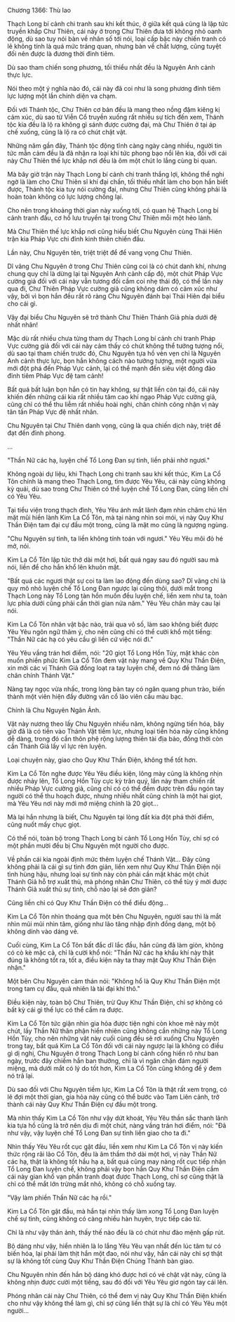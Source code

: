 




Chương 1366: Thù lao


Thạch Long bí cảnh chi tranh sau khi kết thúc, ở giữa kết quả cũng là lập tức truyền khắp Chư Thiên, cái này ở trong Chư Thiên đưa tới không nhỏ oanh động, dù sao tuy nói bàn về nhân số tới nói, loại cấp bậc này chiến tranh có lẽ không tính là quá mức tráng quan, nhưng bàn về chất lượng, cũng tuyệt đối nên được là đương thời đỉnh tiêm.

Dù sao tham chiến song phương, tối thiểu nhất đều là Nguyên Anh cảnh thực lực.

Nói theo một ý nghĩa nào đó, cái này đã coi như là song phương đỉnh tiêm lực lượng một lần chính diện va chạm.

Đối với Thánh tộc, Chư Thiên cơ bản đều là mang theo nồng đậm kiêng kị cảm xúc, dù sao từ Viễn Cổ truyền xuống rất nhiều sự tích đến xem, Thánh tộc kia đều là lộ ra không gì sánh được cường đại, mà Chư Thiên ở tại áp chế xuống, cũng là lộ ra có chút chật vật.

Những năm gần đây, Thánh tộc động tĩnh càng ngày càng nhiều, người tin tức mẫn cảm đều là đã nhận ra loại khí tức phong bạo nổi lên kia, đối với cái này Chư Thiên thế lực khắp nơi đều là ôm một chút lo lắng cùng bi quan.

Mà bây giờ trận này Thạch Long bí cảnh chi tranh thắng lợi, không thể nghi ngờ là làm cho Chư Thiên sĩ khí đại chấn, tối thiểu nhất làm cho bọn hắn biết được, Thánh tộc kia tuy nói cường đại, nhưng Chư Thiên cũng không phải là hoàn toàn không có lực lượng chống lại.

Cho nên trong khoảng thời gian này xuống tới, có quan hệ Thạch Long bí cảnh tranh đấu, cơ hồ lưu truyền tại trong Chư Thiên mỗi một hẻo lánh.

Mà Chư Thiên thế lực khắp nơi cũng hiểu biết Chu Nguyên cùng Thái Hiên trận kia Pháp Vực chi đỉnh kinh thiên chiến đấu.

Lần này, Chu Nguyên tên, triệt triệt để để vang vọng Chư Thiên.

Dĩ vãng Chu Nguyên ở trong Chư Thiên cũng coi là có chút danh khí, nhưng chung quy chỉ là dừng lại tại Nguyên Anh cảnh cấp độ, một chút Pháp Vực cường giả đối với cái này vẫn tương đối cầm coi nhẹ thái độ, có thể lần này qua đi, Chư Thiên Pháp Vực cường giả cũng không dám có cảm xúc như vậy, bởi vì bọn hắn đều rất rõ ràng Chu Nguyên đánh bại Thái Hiên đại biểu cho cái gì.

Vậy đại biểu Chu Nguyên sẽ trở thành Chư Thiên Thánh Giả phía dưới đệ nhất nhân!

Mặc dù rất nhiều chưa từng tham dự Thạch Long bí cảnh chi tranh Pháp Vực cường giả đối với cái này cảm thấy có chút không thể tưởng tượng nổi, dù sao tại tham chiến trước đó, Chu Nguyên tựa hồ vẻn vẹn chỉ là Nguyên Anh cảnh thực lực, bọn hắn không cách nào tưởng tượng, một người vừa mới đột phá đến Pháp Vực cảnh, lại có thể mạnh đến siêu việt đông đảo đỉnh tiêm Pháp Vực đệ tam cảnh!

Bất quá bất luận bọn hắn có tin hay không, sự thật liền còn tại đó, cái này khiến đến những cái kia rất nhiều tâm cao khí ngạo Pháp Vực cường giả, cũng chỉ có thể thu liễm rất nhiều hoài nghi, chân chính công nhận vị này tân tấn Pháp Vực đệ nhất nhân.

Chu Nguyên tại Chư Thiên danh vọng, cũng là qua chiến dịch này, triệt để đạt đến đỉnh phong.

...

"Thần Nữ các hạ, luyện chế Tổ Long Đan sự tình, liền phải nhờ ngươi."

Không ngoài dự liệu, khi Thạch Long chi tranh sau khi kết thúc, Kim La Cổ Tôn chính là mang theo Thạch Long, tìm được Yêu Yêu, cái này cũng không kỳ quái, dù sao trong Chư Thiên có thể luyện chế Tổ Long Đan, cũng liền chỉ có Yêu Yêu.

Tại tiểu viện trong thạch đình, Yêu Yêu ánh mắt lãnh đạm nhìn chăm chú lên mặt mũi hiền lành Kim La Cổ Tôn, mà tại nàng nhìn soi mói, vị này Quy Khư Thần Điện tam đại cự đầu một trong, cũng là mặt mo cũng là ngượng ngùng.

"Chu Nguyên sự tình, ta liền không tính toán với ngươi." Yêu Yêu môi đỏ hé mở, nói.

Kim La Cổ Tôn lập tức thở dài một hơi, bất quá ngay sau đó người sau mà nói, liền để cho hắn khổ lên khuôn mặt.

"Bất quá các ngươi thật sự coi ta làm lao động đến dùng sao? Dĩ vãng chỉ là quy mô nhỏ luyện chế Tổ Long Đan ngược lại cũng thôi, dưới mắt trong Thạch Long này Tổ Long tàn hồn muốn đều luyện chế, liền xem như ta, toàn lực phía dưới cũng phải cần thời gian nửa năm." Yêu Yêu chân mày cau lại nói.

Kim La Cổ Tôn nhân vật bậc nào, trải qua vô số, làm sao không biết được Yêu Yêu ngôn ngữ thâm ý, cho nên cũng chỉ có thể cười khổ một tiếng: "Thần Nữ các hạ có yêu cầu gì liền cứ việc nói đi."

Yêu Yêu vầng trán hơi điểm, nói: "20 giọt Tổ Long Hồn Tủy, mặt khác còn muốn phiền phức Kim La Cổ Tôn đem vật này mang về Quy Khư Thần Điện, xin mời các vị Thánh Giả đồng loạt ra tay luyện chế, đem nó đề thăng làm chân chính Thánh Vật."

Nàng tay ngọc vừa nhấc, trong lòng bàn tay có ngân quang phun trào, biến thành một viên hiện đầy đường vân cổ lão viên cầu màu bạc.

Chính là Chu Nguyên Ngân Ảnh.

Vật này nương theo lấy Chu Nguyên nhiều năm, không ngừng tiến hóa, bây giờ đã là có tiến vào Thánh Vật tiềm lực, nhưng loại tiến hóa này cũng không dễ dàng, trong đó cần thôn phệ rộng lượng thiên tài địa bảo, đồng thời còn cần Thánh Giả lấy vĩ lực rèn luyện.

Loại chuyện này, giao cho Quy Khư Thần Điện, không thể tốt hơn.

Kim La Cổ Tôn nghe được Yêu Yêu điều kiện, lông mày cũng là không nhịn được nhảy lên, Tổ Long Hồn Tủy cực kỳ trân quý, lần này tham chiến rất nhiều Pháp Vực cường giả, cũng chỉ có có thể đếm được trên đầu ngón tay người có thể thu hoạch được, nhưng nhiều nhất cũng chính là một hai giọt, mà Yêu Yêu nơi này mới mở miệng chính là 20 giọt...

Mà lại hắn nhưng là biết, Chu Nguyên tại lòng đất kia đột phá thời điểm, cũng nuốt mấy chục giọt.

Có thể nói, toàn bộ trong Thạch Long bí cảnh Tổ Long Hồn Tủy, chỉ sợ có một phần mười đều bị Chu Nguyên một người cho được.

Về phần cái kia ngoài định mức thêm luyện chế Thánh Vật... Đây cũng không phải là cái gì sự tình đơn giản, liền xem như Quy Khư Thần Điện nội tình hùng hậu, nhưng loại sự tình này còn phải cần mặt khác một chút Thánh Giả hỗ trợ xuất thủ, mà phóng nhãn Chư Thiên, có thể tùy ý mời được Thánh Giả xuất thủ sự tình, chỗ nào lại sẽ đơn giản?

Cũng liền chỉ có Quy Khư Thần Điện có thể điều động...

Kim La Cổ Tôn nhìn thoáng qua một bên Chu Nguyên, người sau thì là mắt nhìn mũi mũi nhìn tâm, giống như lão tăng nhập định đồng dạng, một bộ không dính vào dáng vẻ.

Cuối cùng, Kim La Cổ Tôn bất đắc dĩ lắc đầu, hắn cũng đã làm giòn, không có cò kè mặc cả, chỉ là cười khổ nói: "Thần Nữ các hạ khẩu khí này thật đúng là không tốt ra, tốt a, điều kiện này ta thay mặt Quy Khư Thần Điện nhận."

Một bên Chu Nguyên cảm thán nói: "Không hổ là Quy Khư Thần Điện một trong tam cự đầu, quả nhiên là tài đại khí thô."

Điều kiện này, toàn bộ Chư Thiên, trừ Quy Khư Thần Điện, chỉ sợ không có bất kỳ cái gì thế lực có thể cầm ra được.

Kim La Cổ Tôn tức giận nhìn gia hỏa được tiện nghi còn khoe mẽ này một chút, lấy Thần Nữ thân phận hiển nhiên cũng không cần những này Tổ Long Hồn Tủy, cho nên những vật này cuối cùng đều sẽ rơi xuống Chu Nguyên trong tay, bất quá Kim La Cổ Tôn đối với cái này ngược lại là không có điều gì dị nghị, Chu Nguyên ở trong Thạch Long bí cảnh cống hiến rõ như ban ngày, trước đây chiếm hắn ban thưởng, chỉ là vì ngăn chặn đám người miệng, mà dưới mắt có lý do tốt hơn, Kim La Cổ Tôn cũng không để ý đem nó trả lại.

Dù sao đối với Chu Nguyên tiềm lực, Kim La Cổ Tôn là thật rất xem trọng, có lẽ đợi một thời gian, gia hỏa này cũng có thể bước vào Tam Liên cảnh, trở thành cái này Quy Khư Thần Điện cự đầu một trong.

Mà nhìn thấy Kim La Cổ Tôn như vậy dứt khoát, Yêu Yêu thần sắc thanh lãnh kia tựa hồ cũng là trở nên dịu đi một chút, nàng vầng trán hơi điểm, nói: "Đã như vậy, vậy luyện chế Tổ Long Đan sự tình liền giao cho ta đi."

Nhìn thấy Yêu Yêu rốt cục gật đầu, liền xem như Kim La Cổ Tôn vị này kiến thức rộng rãi lão Cổ Tôn, đều là âm thầm thở dài một hơi, vị này Thần Nữ các hạ, thật là không tốt hầu hạ a, bất quá cũng may nàng rốt cục tiếp nhận Tổ Long Đan luyện chế, không phải vậy bọn hắn Quy Khư Thần Điện cầm cái này gian khổ vạn phần tranh đoạt được Thạch Long, chỉ sợ cũng thật là chỉ có thể mắt lớn trừng mắt nhỏ, không có chỗ xuống tay.

"Vậy làm phiền Thần Nữ các hạ rồi."

Kim La Cổ Tôn gật đầu, mà hắn tại nhìn thấy làm xong Tổ Long Đan luyện chế sự tình, cũng không có càng nhiều hàn huyên, trực tiếp cáo từ.

Chỉ là như vậy thân ảnh, thấy thế nào đều là có chút như đào mệnh gấp rút.

Bộ dáng như vậy, hiển nhiên là lo lắng Yêu Yêu vạn nhất đến lúc tâm tư có biến hóa, lại phải làm thịt hắn một đao, nói như vậy, hắn cái này chỉ sợ thật sự là không tốt cùng Quy Khư Thần Điện Chúng Thánh bàn giao.

Chu Nguyên nhìn đến hắn bộ dáng khó được hơi có vẻ chật vật này, cũng là không nhịn được cười một tiếng, sau đó đối với Yêu Yêu giơ ngón tay cái lên.

Phóng nhãn cái này Chư Thiên, có thể đem vị này Quy Khư Thần Điện khiến cho như vậy không thể làm gì, chỉ sợ cũng liền thật sự là chỉ có Yêu Yêu một người...




